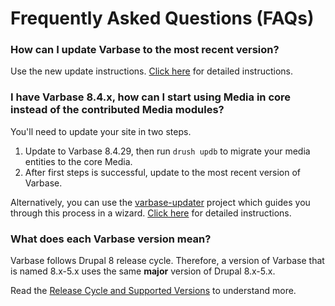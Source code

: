 # Frequently Asked Questions \(FAQs\)

### How can I update Varbase to the most recent version?

Use the new update instructions. [Click here](updating-varbase.md) for detailed instructions.



### I have Varbase 8.4.x, how can I start using Media in core instead of the contributed Media modules?

You'll need to update your site in two steps. 

1. Update to Varbase 8.4.29, then run `drush updb` to migrate your media entities to the core Media.
2. After first steps is successful, update to the most recent version of Varbase.

Alternatively, you can use the [varbase-updater](https://github.com/Vardot/varbase-updater) project which guides you through this process in a wizard.  [Click here](updating-varbase.md#option-1-automated-process-using-varbase-updater-varbase-updater) for detailed instructions.



### What does each Varbase version mean?

Varbase follows Drupal 8 release cycle. Therefore, a version of Varbase that is named 8.x-5.x uses the same **major** version of Drupal 8.x-5.x.

Read the [Release Cycle and Supported Versions](roadmap/release-cycle-and-supported-versions.md#varbase-supported-versions) to understand more.

